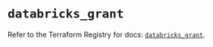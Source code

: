 # `databricks_grant`

Refer to the Terraform Registry for docs: [`databricks_grant`](https://registry.terraform.io/providers/databricks/databricks/1.50.0/docs/resources/grant).
